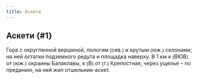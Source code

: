 ```yaml
---
title: Аскети
---
```

## Аскети {#1}

Гора с округленной вершиной, пологим ⦅сев.⦆ и крутым ⦅юж.⦆ склонами; на ней остатки подземного редута и площадка наверху. В 1 км к ⦅ВЮВ⦆ от ⦅юж.⦆ окраины Балаклавы, к ⦅В⦆ от ⦅г.⦆ Крепостная, через ущелье – по преданию, на ней жил отшельник-аскет. 
